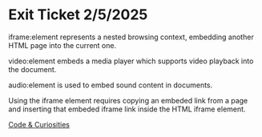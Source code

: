# Exit Ticket 2/5/2025

iframe:element represents a nested browsing context, embedding another HTML page into the current one.
  
video:element embeds a media player which supports video playback into the document.

audio:element is used to embed sound content in documents.

Using the iframe element requires copying an embeded link from a page and inserting that embeded iframe link inside the HTML iframe element.

[Code & Curiosities](/index.md)

